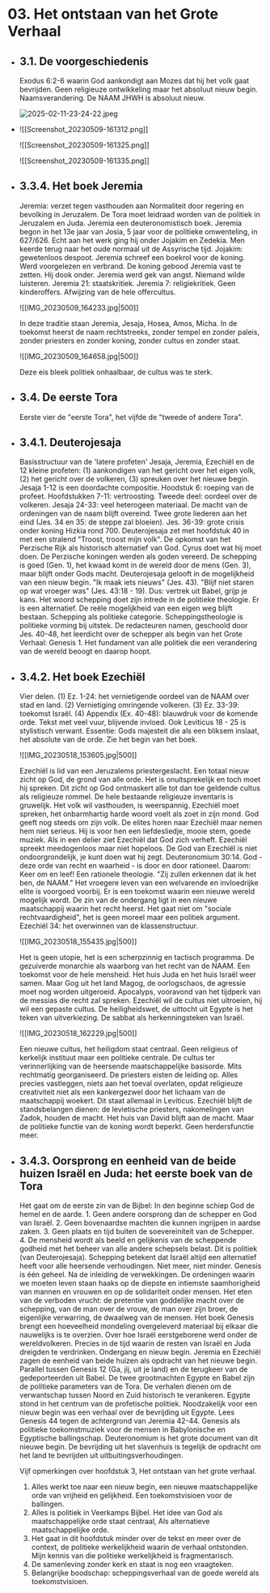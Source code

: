 # 03. Het ontstaan van het Grote Verhaal
- ## 3.1. De voorgeschiedenis
  Exodus 6:2-6 waarin God aankondigt aan Mozes dat hij het volk gaat bevrijden. Geen religieuze ontwikkeling maar het absoluut nieuw begin. Naamsverandering. De NAAM JHWH is absoluut nieuw.
  
  ![2025-02-11-23-24-22.jpeg](../assets/2025-02-11-23-24-22.jpeg)
- ![[Screenshot_20230509-161312.png]]
  
  ![[Screenshot_20230509-161325.png]]
  
  ![[Screenshot_20230509-161335.png]]
- ## 3.3.4. Het boek Jeremia
  Jeremia: verzet tegen vasthouden aan Normaliteit door regering en bevolking in Jeruzalem. De Tora moet leidraad worden van de politiek in Jeruzalem en Juda. Jeremia een deuteronomistisch boek. Jeremia begon in het 13e jaar van Josia, 5 jaar voor de politieke omwenteling, in 627/626. Echt aan het werk ging hij onder Jojakim en Zedekia. Men keerde terug naar het oude normaal uit de Assyrische tijd. Jojakim: gewetenloos despoot. Jeremia schreef een boekrol voor de koning. Werd voorgelezen en verbrand. De koning gebood Jeremia vast te zetten. Hij dook onder. Jeremia werd gek van angst. Niemand wilde luisteren. 
  Jeremia 21: staatskritiek. Jeremia 7: religiekritiek. Geen kinderoffers. Afwijzing van de hele offercultus. 
  
  ![[IMG_20230509_164233.jpg|500]]
  
  In deze traditie staan Jeremia, Jesaja, Hosea, Amos, Micha. In de toekomst heerst de naam rechtstreeks, zonder tempel en zonder paleis, zonder priesters en zonder koning, zonder cultus en zonder staat. 
  
  ![[IMG_20230509_164658.jpg|500]]
  
  Deze eis bleek politiek onhaalbaar, de cultus was te sterk.
- ## 3.4. De eerste Tora
  Eerste vier de "eerste Tora", het vijfde de "tweede of andere Tora".
- ## 3.4.1. Deuterojesaja
  Basisstructuur van de 'latere profeten' Jesaja, Jeremia, Ezechiël en de 12 kleine profeten: (1) aankondigen van het gericht over het eigen volk, (2) het gericht over de volkeren, (3) spreuken over het nieuwe begin. Jesaja 1-12 is een doordachte compositie. Hoodstuk 6: roeping van de profeet. Hoofdstukken 7-11: vertroosting. Tweede deel: oordeel over de volkeren.  Jesaja 24-33: veel heterogeen materiaal. De macht van de ordeningen van de naam blijft overeind. Twee grote liederen aan het eind (Jes. 34 en 35: de steppe zal bloeien). Jes. 36-39: grote crisis onder koning Hizkia rond 700. Deuterojesaja zet met hoofdstuk 40 in met een stralend "Troost, troost mijn volk". De opkomst van het Perzische Rijk als historisch alternatief van God. Cyrus doet wat hij moet doen. De Perzische koningen werden als goden vereerd. De schepping is goed (Gen. 1), het kwaad komt in de wereld door de mens (Gen. 3), maar blijft onder Gods macht. Deuterojesaja gelooft in de mogelijkheid van een nieuw begin. "Ik maak iets nieuws" (Jes. 43). "Blijf niet staren op wat vroeger was" (Jes. 43:18 - 19). Dus: vertrek uit Babel, grijp je kans. Het woord schepping doet zijn intrede in de politieke theologie. Er is een alternatief. De reële mogelijkheid van een eigen weg blijft bestaan. Schepping als politieke categorie. Scheppingstheologie is politieke vorming bij uitstek. De redacteuren namen, geschoold door Jes. 40-48, het leerdicht over de schepper als begin van het Grote Verhaal: Genesis 1. Het fundament van alle politiek die een verandering van de wereld beoogt en daarop hoopt.
- ## 3.4.2. Het boek Ezechiël
  Vier delen. (1) Ez. 1-24: het vernietigende oordeel van de NAAM over stad en land. (2) Vernietiging omringende volkeren. (3) Ez. 33-39: toekomst Israël. (4) Appendix (Ex. 40-48): blauwdruk voor de komende orde. Tekst met veel vuur, blijvende invloed. Ook Leviticus 18 - 25 is stylistisch verwant. Essentie: Gods majesteit die als een bliksem inslaat, het absolute van de orde. Zie het begin van het boek. 
  
  ![[IMG_20230518_153605.jpg|500]]
  
  Ezechiël is lid van een Jeruzalems priestergeslacht. Een totaal nieuw zicht op God, de grond van alle orde. Het is onuitsprekelijk en toch moet hij spreken. Dit zicht op God ontmaskert alle tot dan toe geldende cultus als religieuze rommel. De hele bestaande religieuze inventaris is gruwelijk. Het volk wil vasthouden, is weerspannig. Ezechiël moet spreken, het onbarmhartig harde woord voelt als zoet in zijn mond. God geeft nog steeds om zijn volk. De elites horen naar Ezechiël maar nemen hem niet serieus. Hij is voor hen een liefdesliedje, mooie stem, goede muziek. Als in een delier ziet Ezechiël dat God zich verheft. Ezechiël spreekt meedogenloos maar niet hopeloos. De God van Ezechiël is niet ondoorgrondelijk, je kunt doen wat hij zegt. Deuteronomium 30:14. God - deze orde van recht en waarheid - is door en door rationeel. Daarom: Keer om en leef! Een rationele theologie. "Zij zullen erkennen dat ik het ben, de NAAM." Het vroegere leven van een welvarende en invloedrijke elite is voorgoed voorbij. Er is een toekomst waarin een nieuwe wereld mogelijk wordt. De zin van de ondergang ligt in een nieuwe maatschappij waarin het recht heerst. Het gaat niet om "sociale rechtvaardigheid", het is geen moreel maar een politiek argument. Ezechiël 34: het overwinnen van de klassenstructuur. 
  
  ![[IMG_20230518_155435.jpg|500]]
  
  Het is geen utopie, het is een scherpzinnig en tactisch programma. De gezuiverde monarchie als waarborg van het recht van de NAAM. Een toekomst voor de hele mensheid. Het huis Juda en het huis Israël weer samen. Maar Gog uit het land Magog, de oorlogschaos, de agressie moet nog worden uitgeroeid. Apocalyps, vooravond van het tijdperk van de messias die recht zal spreken. Ezechiël wil de cultus niet uitroeien, hij wil een gepaste cultus. De heiligheidswet, de uittocht uit Egypte is het teken van uitverkiezing. De sabbat als herkenningsteken van Israël. 
  
  ![[IMG_20230518_162229.jpg|500]]
  
  Een nieuwe cultus, het heiligdom staat centraal. Geen religieus of kerkelijk instituut maar een politieke centrale. De cultus ter verinnerlijking van de heersende maatschappelijke basisorde. Mits rechtmatig georganiseerd. De priesters eisten de leiding op. Alles precies vastleggen, niets aan het toeval overlaten, opdat religieuze creativiteit niet als een kankergezwel door het lichaam van de maatschappij woekert. Dit staat allemaal in Leviticus. Ezechiël blijft de standsbelangen dienen: de levietische priesters, nakomelingen van Zadok, houden de macht. Het huis van David blijft aan de macht. Maar de politieke functie van de koning wordt beperkt. Geen herdersfunctie meer.
- ## 3.4.3. Oorsprong en eenheid van de beide huizen Israël en Juda: het eerste boek van de Tora
  Het gaat om de eerste zin van de Bijbel: In den beginne schiep God de hemel en de aarde. 1. Geen andere oorsprong dan de schepper en God van Israël. 2. Geen bovenaardse machten die kunnen ingrijpen in aardse zaken. 3. Geen plaats en tijd buiten de soevereiniteit van de Schepper. 4. De mensheid wordt als beeld en gelijkenis van de scheppende godheid met het beheer van alle andere schepsels belast. Dit is politiek (van Deuterojesaja). Schepping betekent dat Israël altijd een alternatief heeft voor alle heersende verhoudingen. Niet meer, niet minder. 
  Genesis is één geheel. Na de inleiding de verwekkingen. De ordeningen waarin we moeten leven staan haaks op de diepste en intiemste saamhorigheid van mannen en vrouwen en op de solidariteit onder mensen. Het eten van de verboden vrucht: de pretentie van goddelijke macht over de schepping, van de man over de vrouw, de man over zijn broer, de eigenlijke verwarring, de dwaalweg van de mensen. 
  Het boek Genesis brengt een hoeveelheid mondeling overgeleverd materiaal bij elkaar die nauwelijks is te overzien. Over hoe Israël eerstgeborene werd onder de wereldvolkeren. Precies in de tijd waarin de resten van Israël en Juda dreigden te verdrinken. Ondergang en nieuw begin. Jeremia en Ezechiël zagen de eenheid van beide huizen als opdracht van het nieuwe begin. Parallel tussen Genesis 12 (Ga, jíj, uit je land) en de terugkeer van de gedeporteerden uit Babel. De twee grootmachten Egypte en Babel zijn de politieke parameters van de Tora. De verhalen dienen om de verwantschap tussen Noord en Zuid historisch te verankeren. Egypte stond in het centrum van de profetische politiek. Noodzakelijk voor een nieuw begin was een verhaal over de bevrijding uit Egypte. Lees Genesis 44 tegen de achtergrond van Jeremia 42-44. Genesis als politieke toekomstmuziek voor de mensen in Babylonische en Egyptische ballingschap. Deuteronomium is het grote document van dit nieuwe begin. De bevrijding uit het slavenhuis is tegelijk de opdracht om het land te bevrijden uit uitbuitingsverhoudingen. 
  
  Vijf opmerkingen over hoofdstuk 3, Het ontstaan van het grote verhaal.
  1. Alles werkt toe naar een nieuw begin, een nieuwe maatschappelijke orde van vrijheid en gelijkheid. Een toekomstvisioen voor de ballingen.
  2. Alles is politiek in Veerkamps Bijbel. Het idee van God als maatschappelijke orde staat centraal, Als alternatieve maatschappelijke orde.
  3. Het gaat in dit hoofdstuk minder over de tekst en meer over de context, de politieke werkelijkheid waarin de verhaal ontstonden. Mijn kennis van die politieke werkelijkheid is fragmentarisch.
  4. De samenleving zonder kerk en staat is nog een vraagteken.
  5. Belangrijke boodschap: scheppingsverhaal van de goede wereld als toekomstvisioen.